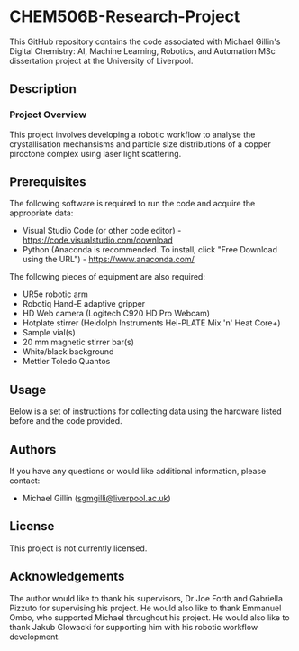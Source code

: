 # CHEM506B-Research-Project
This GitHub repository contains the code associated with Michael Gillin's Digital Chemistry: AI, Machine Learning, Robotics, and Automation MSc dissertation project at the University of Liverpool.

## Description

### Project Overview

This project involves developing a robotic workflow to analyse the crystallisation mechansisms and particle size distributions of a copper piroctone complex using laser light scattering.

## Prerequisites

The following software is required to run the code and acquire the appropriate data:

- Visual Studio Code (or other code editor) - https://code.visualstudio.com/download
- Python (Anaconda is recommended. To install, click "Free Download using the URL") - https://www.anaconda.com/

The following pieces of equipment are also required:

- UR5e robotic arm
- Robotiq Hand-E adaptive gripper
- HD Web camera (Logitech C920 HD Pro Webcam)
- Hotplate stirrer (Heidolph Instruments Hei-PLATE Mix 'n' Heat Core+)
- Sample vial(s)
- 20 mm magnetic stirrer bar(s)
- White/black background
- Mettler Toledo Quantos

## Usage

Below is a set of instructions for collecting data using the hardware listed before and the code provided.


## Authors
If you have any questions or would like additional information, please contact:
- Michael Gillin (sgmgilli@liverpool.ac.uk)

## License
This project is not currently licensed.

## Acknowledgements
The author would like to thank his supervisors, Dr Joe Forth and Gabriella Pizzuto for supervising his project. He would also like to thank Emmanuel Ombo, who supported Michael throughout his project. He would also like to thank Jakub Glowacki for supporting him with his robotic workflow development.
